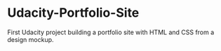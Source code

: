 # Udacity-Portfolio-Site
First Udacity project building a portfolio site with HTML and CSS from a design mockup. 
